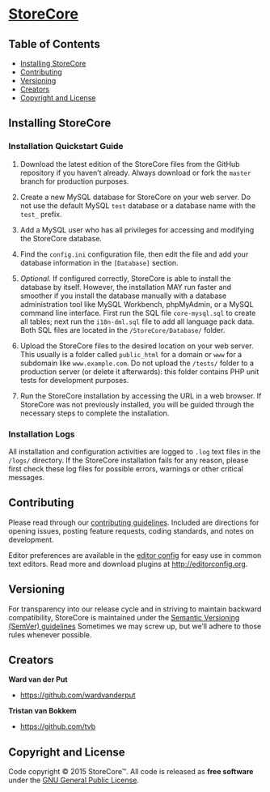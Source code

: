 # [StoreCore](http://storecore.io)

## Table of Contents

- [Installing StoreCore](#installing-storecore)
- [Contributing](#contributing)
- [Versioning](#versioning)
- [Creators](#creators)
- [Copyright and License](#copyright-and-license)


## Installing StoreCore

### Installation Quickstart Guide

1. Download the latest edition of the StoreCore files from the GitHub
   repository if you haven’t already.  Always download or fork the
   `master` branch for production purposes.

2. Create a new MySQL database for StoreCore on your web server.  Do not use
   the default MySQL `test` database or a database name with the `test_`
   prefix.

3. Add a MySQL user who has all privileges for accessing and modifying the
   StoreCore database.

4. Find the `config.ini` configuration file, then edit the file and add your
   database information in the `[Database]` section.

5. *Optional.*  If configured correctly, StoreCore is able to install the
   database by itself.  However, the installation MAY run faster and smoother
   if you install the database manually with a database administration tool
   like MySQL Workbench, phpMyAdmin, or a MySQL command line interface.  First
   run the SQL file `core-mysql.sql` to create all tables; next run the
   `i18n-dml.sql` file to add all language pack data.  Both SQL files are
   located in the `/StoreCore/Database/` folder.

6. Upload the StoreCore files to the desired location on your web server.  This
   usually is a folder called `public_html` for a domain or `www` for a
   subdomain like `www.example.com`.  Do not upload the `/tests/` folder to a
   production server (or delete it afterwards): this folder contains PHP unit
   tests for development purposes.

7. Run the StoreCore installation by accessing the URL in a web browser.  If
   StoreCore was not previously installed, you will be guided through the
   necessary steps to complete the installation.

### Installation Logs

All installation and configuration activities are logged to `.log` text files
in the `/logs/` directory.  If the StoreCore installation fails for any reason,
please first check these log files for possible errors, warnings or other
critical messages.


## Contributing

Please read through our [contributing guidelines].  Included are directions for
opening issues, posting feature requests, coding standards, and notes on
development.

[contributing guidelines]: https://github.com/storecore/core/blob/master/CONTRIBUTING.md "StoreCore Developer Guide"

Editor preferences are available in the [editor config] for easy use in common
text editors.  Read more and download plugins at <http://editorconfig.org>.

[editor config]: https://github.com/storecore/core/blob/master/.editorconfig "Editor configuration"


## Versioning

For transparency into our release cycle and in striving to maintain backward
compatibility, StoreCore is maintained under the [Semantic Versioning (SemVer) guidelines]
Sometimes we may screw up, but we’ll adhere to those rules whenever possible.

[Semantic Versioning (SemVer) guidelines]: http://semver.org/ "Semantic Versioning 2.0.0"


## Creators

**Ward van der Put**

- <https://github.com/wardvanderput>

**Tristan van Bokkem**

- <https://github.com/tvb>


## Copyright and License

Code copyright © 2015 StoreCore™.  All code is released as **free software**
under the [GNU General Public License](https://github.com/storecore/core/blob/master/LICENSE.txt).
